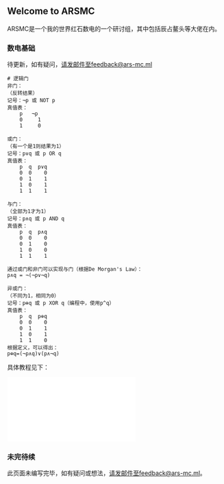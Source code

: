 ## Welcome to ARSMC
ARSMC是一个我的世界红石数电的一个研讨组，其中包括辰占鳌头等大佬在内。

### 数电基础
待更新，如有疑问，请发邮件至feedback@ars-mc.ml
```
# 逻辑门
非门：
（反转结果）
记号：¬p 或 NOT p
真值表：
	p   ¬p
	0     1
	1     0

或门：
（有一个是1则结果为1）
记号：p∨q 或 p OR q
真值表：
	p  q  p∨q
	0  0	0
	0  1	1
	1  0	1
	1  1	1

与门：
（全部为1才为1）
记号：p∧q 或 p AND q
真值表：
	p  q  p∧q
	0  0	0
	0  1	0
	1  0	0
	1  1 	1

通过或门和非门可以实现与门（根据De Morgan's Law）：
p∧q = ¬(¬p∨¬q)

异或门：
（不同为1，相同为0）
记号：p⊕q 或 p XOR q（编程中，使用p^q）
真值表：
	p  q  p⊕q
	0  0	0
	0  1	1
	1  0	1
	1  1	0
根据定义，可以得出：
p⊕q=(¬p∧q)∨(p∧¬q)

```

具体教程见下：
<iframe src="//player.bilibili.com/player.html?aid=88964465&bvid=BV1j7411g7GE&cid=151959670&page=1" scrolling="no" border="0" frameborder="no" framespacing="0" allowfullscreen="true"> </iframe>

### 未完待续
此页面未编写完毕，如有疑问或想法，请发邮件至feedback@ars-mc.ml。


